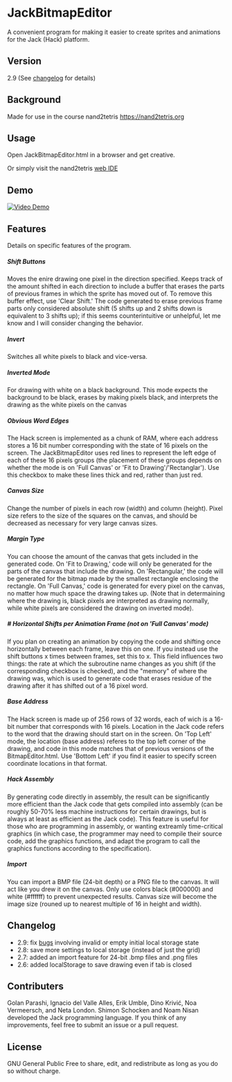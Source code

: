# JackBitmapEditor
A convenient program for making it easier to create sprites and animations for the Jack (Hack) platform. 

## Version
2.9 (See [changelog](#changelog) for details)

## Background
Made for use in the course nand2tetris <https://nand2tetris.org>

## Usage
Open JackBitmapEditor.html in a browser and get creative.

Or simply visit the nand2tetris [web IDE](https://nand2tetris.github.io/web-ide/bitmap)

## Demo
[![Video Demo](https://img.youtube.com/vi/a9NakmoimJI/0.jpg)](https://www.youtube.com/watch?v=a9NakmoimJI)

## Features
Details on specific features of the program.

##### Shift Buttons
Moves the enire drawing one pixel in the direction specified. Keeps track of the amount shifted in each direction to include a buffer that erases the parts of previous frames
in which the sprite has moved out of. To remove this buffer effect, use 'Clear Shift.' The code generated to erase previous frame parts only considered absolute shift (5 shifts up and 2 shifts down is equivalent to 3 shifts up); if this seems counterintuitive or unhelpful, let me know and I will consider changing the behavior. 

##### Invert
Switches all white pixels to black and vice-versa.

##### Inverted Mode
For drawing with white on a black background. This mode expects the background to be black, erases by making pixels black, and interprets the drawing as the white pixels on the canvas

##### Obvious Word Edges
The Hack screen is implemented as a chunk of RAM, where each address stores a 16 bit number corresponding with the state of 16 pixels on the screen. The JackBitmapEditor uses red lines to represent the left edge of each of these 16 pixels groups (the placement of these groups depends on whether the mode is on 'Full Canvas' or 'Fit to Drawing'/'Rectanglar'). Use this checkbox to make these lines thick and red, rather than just red.

##### Canvas Size
Change the number of pixels in each row (width) and column (height). Pixel size refers to the size of the squares on the canvas, and should be decreased as necessary for very large canvas sizes.

##### Margin Type
You can choose the amount of the canvas that gets included in the generated code. On 'Fit to Drawing,' code will only be generated for the parts of the canvas that include the drawing. On 'Rectangular,' the code will be generated for the bitmap made by the 
smallest rectangle enclosing the rectangle. On 'Full Canvas,' code is generated for every pixel on the canvas, no matter how much space the drawing takes up. (Note that in
determaining where the drawing is, black pixels are interpreted as drawing normally, while white pixels are considered the drawing on inverted mode).

##### # Horizontal Shifts per Animation Frame (not on 'Full Canvas' mode)
If you plan on creating an animation by copying the code and shifting once horizontally between each frame, leave this on one. If you instead use the shift buttons x times between frames, set this to x. This field influences two things: the rate at which the subroutine name changes as you shift (if the corresponding checkbox is checked), and the "memory" of where the drawing was, which is used to generate code that erases residue of the drawing after it has shifted out of a 16 pixel word. 

##### Base Address
The Hack screen is made up of 256 rows of 32 words, each of wich is a 16-bit number that corresponds with 16 pixels. Location in the Jack code refers to the word that the drawing should start on in the screen. On 'Top Left' mode, the location (base address) referes to the top left corner of the drawing, and code in this mode matches that of previous versions of the BitmapEditor.html. Use 'Bottom Left' if you find it easier to specify screen coordinate locations in that format. 

##### Hack Assembly
By generating code directly in assembly, the result can be significantly more efficient than the Jack code that gets compiled into assembly (can be roughly 50-70% less machine instructions for certain drawings, but is always at least as efficient as the Jack code). This feature is useful for those who are programming in assembly, or wanting extreamly time-critical graphics (in which case, the programmer may need to compile their source code, add the graphics functions, and adapt the program to call the graphics functions according to the specification).

##### Import
You can import a BMP file (24-bit depth) or a PNG file to the canvas. It will act like you drew it on the canvas. Only use colors black (#000000) and white (#ffffff) to prevent unexpected results. Canvas
size will become the image size (rouned up to nearest multiple of 16 in height and width).

## Changelog
* 2.9: fix [bugs](https://github.com/ErikUmble/JackBitmapEditor/issues/7) involving invalid or empty initial local storage state
* 2.8: save more settings to local storage (instead of just the grid)
* 2.7: added an import feature for 24-bit .bmp files and .png files
* 2.6: added localStorage to save drawing even if tab is closed

## Contributers
Golan Parashi, Ignacio del Valle Alles, Erik Umble, Dino Krivić,  Noa Vermeersch, and Neta London. Shimon Schocken and Noam Nisan developed the Jack programming language.
If you think of any improvements, feel free to submit an issue or a pull request.

## License
GNU General Public
Free to share, edit, and redistribute as long as you do so without charge.
